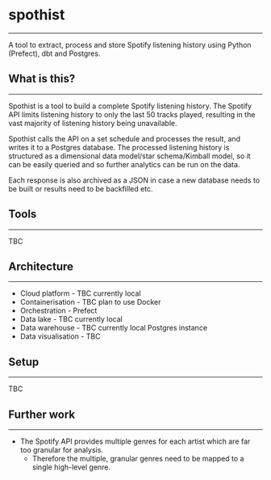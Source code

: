 # spothist
***

A tool to extract, process and store Spotify listening history using Python (Prefect), dbt and Postgres.

## What is this?
***
Spothist is a tool to build a complete Spotify listening history.
The Spotify API limits listening history to only the last 50 tracks played, resulting in the vast majority of listening 
history being unavailable.

Spothist calls the API on a set schedule and processes the result, and writes it to a Postgres database.
The processed listening history is structured as a dimensional data model/star schema/Kimball model, so it can be
easily queried and so further analytics can be run on the data.

Each response is also archived as a JSON in case a new database needs to be built or results need to be backfilled etc.

## Tools
***
TBC

## Architecture
***
* Cloud platform - TBC currently local
* Containerisation - TBC plan to use Docker
* Orchestration - Prefect
* Data lake - TBC currently local
* Data warehouse - TBC currently local Postgres instance
* Data visualisation - TBC

## Setup
***
TBC

## Further work
***
* The Spotify API provides multiple genres for each artist which are far too granular for analysis.
  * Therefore the multiple, granular genres need to be mapped to a single high-level genre.